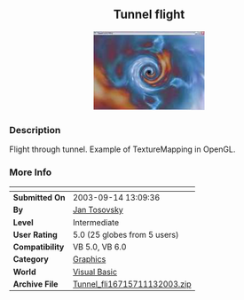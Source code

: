 ﻿<div align="center">

## Tunnel flight

<img src="PIC200311131553322927.jpg">
</div>

### Description

Flight through tunnel. Example of TextureMapping in OpenGL.
 
### More Info
 


<span>             |<span>
---                |---
**Submitted On**   |2003-09-14 13:09:36
**By**             |[Jan Tosovsky](https://github.com/Planet-Source-Code/PSCIndex/blob/master/ByAuthor/jan-tosovsky.md)
**Level**          |Intermediate
**User Rating**    |5.0 (25 globes from 5 users)
**Compatibility**  |VB 5\.0, VB 6\.0
**Category**       |[Graphics](https://github.com/Planet-Source-Code/PSCIndex/blob/master/ByCategory/graphics__1-46.md)
**World**          |[Visual Basic](https://github.com/Planet-Source-Code/PSCIndex/blob/master/ByWorld/visual-basic.md)
**Archive File**   |[Tunnel\_fli16715711132003\.zip](https://github.com/Planet-Source-Code/jan-tosovsky-tunnel-flight__1-49881/archive/master.zip)








